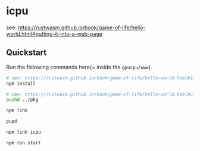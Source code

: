 # icpu

see: https://rustwasm.github.io/book/game-of-life/hello-world.html#putting-it-into-a-web-page

## Quickstart

Run the following commands here(= inside the `gpucpu/www`).

```sh
# see: https://rustwasm.github.io/book/game-of-life/hello-world.html#install-the-dependencies
npm install

# see: https://rustwasm.github.io/book/game-of-life/hello-world.html#using-our-local-wasm-game-of-life-package-in-www
pushd ../pkg

npm link

pupd

npm link icpu

npm run start
```
